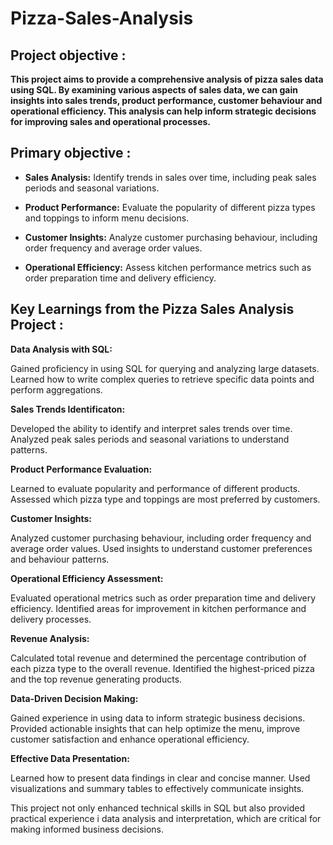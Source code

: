 # Pizza-Sales-Analysis

## Project objective :

**This project aims to provide a comprehensive analysis of pizza sales data using SQL. By examining various aspects of sales data, we can gain insights into sales trends, product performance, customer behaviour and operational efficiency. This analysis can help inform strategic decisions for improving sales and operational processes.** 


## Primary objective :

 - **Sales Analysis:** Identify trends in sales over time, including peak sales periods and seasonal variations.

- **Product Performance:** Evaluate the popularity of different pizza types and toppings to inform menu decisions.

- **Customer Insights:** Analyze customer purchasing behaviour, including order frequency and average order values.

- **Operational Efficiency:** Assess kitchen performance metrics such as order preparation time and delivery efficiency.


## Key Learnings from the Pizza Sales Analysis Project :

**Data Analysis with SQL:** 

Gained proficiency in using SQL for querying and analyzing large datasets. Learned how to write complex queries to retrieve specific data points and perform aggregations.

**Sales Trends Identificaton:** 

Developed the ability to identify and interpret sales trends over time. Analyzed peak sales periods and seasonal variations to understand patterns.

**Product Performance Evaluation:** 

Learned to evaluate popularity and performance of different products. Assessed which pizza type and toppings are most preferred by customers.

**Customer Insights:** 

Analyzed customer purchasing behaviour, including order frequency and average order values. Used insights to understand customer preferences and behaviour patterns.

**Operational Efficiency Assessment:** 

Evaluated operational metrics such as order preparation time and delivery efficiency. Identified areas for improvement in kitchen performance and delivery processes.

**Revenue Analysis:** 

Calculated total revenue and determined the percentage contribution of each pizza type to the overall revenue. Identified the highest-priced pizza and the top revenue generating products.

**Data-Driven Decision Making:** 

Gained experience in using data to inform strategic business decisions. Provided actionable insights that can help optimize the menu, improve customer satisfaction and enhance operational efficiency.

**Effective Data Presentation:** 

Learned how to present data findings in clear and concise manner. Used visualizations and summary tables to effectively communicate insights.

This project not only enhanced technical skills in SQL but also provided practical experience i data analysis and interpretation, which are critical for making informed business decisions.
